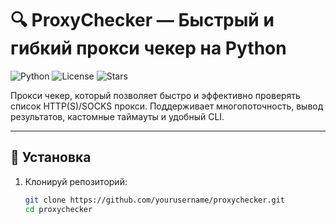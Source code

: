 # 🔍 ProxyChecker — Быстрый и гибкий прокси чекер на Python

![Python](https://img.shields.io/badge/python-3.8%2B-blue.svg)
![License](https://img.shields.io/github/license/eror404notfounded/proxychecker)
![Stars](https://img.shields.io/github/stars/eror404notfounded/proxychecker?style=social)

Прокси чекер, который позволяет быстро и эффективно проверять список HTTP(S)/SOCKS прокси. Поддерживает многопоточность, вывод результатов, кастомные таймауты и удобный CLI.

---

## 🚀 Установка

1. Клонируй репозиторий:
   ```bash
   git clone https://github.com/yourusername/proxychecker.git
   cd proxychecker
